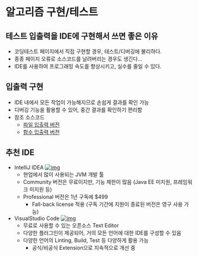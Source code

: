 # 알고리즘 구현/테스트

## 테스트 입출력을 IDE에 구현해서 쓰면 좋은 이유

- 코딩테스트 페이지에서 직접 구현할 경우, 테스트/디버깅에 불리하다.
- 종종 페이지 오류로 소스코드를 날려버리는 경우도 생긴다...
- IDE를 사용하여 프로그래밍 속도를 향상시키고, 실수를 줄일 수 있다.

## 입출력 구현

- IDE 내에서 모든 작업이 가능해지므로 손쉽게 결과를 확인 가능
- 디버깅 기능을 활용할 수 있어, 중간 결과를 확인하기 편리함
- 참조 소스코드
  - [파일 입출력 버전](https://github.com/ai-creatv/algorithm_jbd1/blob/master/2_Basics/2_2_AlgorithmTest/src/file)
  - [함수 입출력 버전](https://github.com/ai-creatv/algorithm_jbd1/blob/master/2_Basics/2_2_AlgorithmTest/src/function)

## 추천 IDE

- IntelliJ IDEA
  [![img](https://github.com/ai-creatv/algorithm_jbd1/raw/master/2_Basics/2_2_AlgorithmTest/img/1.png)](https://github.com/ai-creatv/algorithm_jbd1/blob/master/2_Basics/2_2_AlgorithmTest/img/1.png)
  - 현업에서 많이 사용되는 JVM 개발 툴
  - Community 버전은 무료이지만, 기능 제한이 많음 (Java EE 미지원, 프레임워크 미지원 등)
  - Professional 버전은 1년 구독에 $499
    - Fall-back license 적용 (구독 기간에 지원이 종료된 버전은 영구 사용 가능)
- VisualStudio Code
  [![img](https://github.com/ai-creatv/algorithm_jbd1/raw/master/2_Basics/2_2_AlgorithmTest/img/2.png)](https://github.com/ai-creatv/algorithm_jbd1/blob/master/2_Basics/2_2_AlgorithmTest/img/2.png)
  - 무료로 사용할 수 있는 오픈소스 Text Editor
  - 다양한 플러그인이 제공되어, 거의 모든 언어에 대한 IDE를 구성할 수 있음
  - 다양한 언어의 Linting, Build, Test 등 다양하게 활용 가능
    - 공식/비공식 Extension으로 지속적으로 개선 중